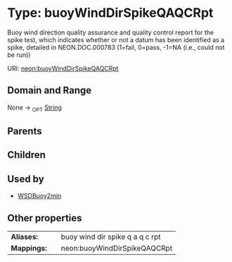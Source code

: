 
# Type: buoyWindDirSpikeQAQCRpt


Buoy wind direction quality assurance and quality control report for the spike test, which indicates whether or not a datum has been identified as a spike, detailed in NEON.DOC.000783 (1=fail, 0=pass, -1=NA (i.e., could not be run))

URI: [neon:buoyWindDirSpikeQAQCRpt](https://data.neonscience.org/buoyWindDirSpikeQAQCRpt)


## Domain and Range

None ->  <sub>OPT</sub> [String](types/String.md)

## Parents


## Children


## Used by

 * [WSDBuoy2min](WSDBuoy2min.md)

## Other properties

|  |  |  |
| --- | --- | --- |
| **Aliases:** | | buoy wind dir spike q a q c rpt |
| **Mappings:** | | neon:buoyWindDirSpikeQAQCRpt |

